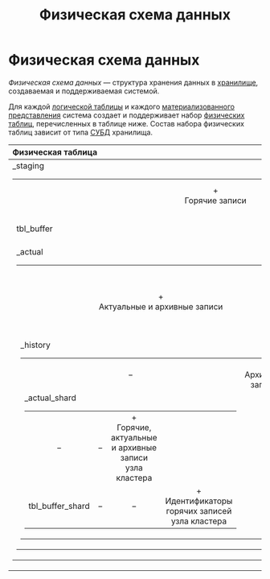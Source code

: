 ﻿---
layout: default
title: Физическая схема данных
nav_order: 10
parent: Основные понятия
grand_parent: Обзор понятий, компонентов и связей
has_children: false
has_toc: false
---

# Физическая схема данных

_Физическая схема данных_ — структура хранения данных в 
[хранилище](../Хранилище_данных/Хранилище_данных.md), создаваемая и поддерживаемая системой.

Для каждой [логической таблицы](../Логическая_таблица/Логическая_таблица.md) и каждого 
[материализованного представления](../Материализованное_представление/Материализованное_представление.md) система 
создает и поддерживает набор [физических таблиц](../Физическая_таблица/Физическая_таблица.md), перечисленных 
в таблице ниже. 
Состав набора физических таблиц зависит от типа [СУБД](../../../Введение/Поддерживаемые_СУБД_хранилища/Поддерживаемые_СУБД_хранилища.md) 
хранилища.

| Физическая таблица | ADB | ADG | ADQM
|:-|:-:|:-:|:-:
| <table>_staging | +<br>Горячие записи | +<br>Горячие записи | −
| tbl_buffer | − | − | +<br>Идентификаторы горячих записей
| <table>_actual | +<br>Актуальные и архивные записи | +<br>Актуальные записи | +<br>Горячие, актуальные и архивные записи **всех** узлов кластера
| <table>_history | − | +<br>Архивные записи | −
| <table>_actual_shard | − | − | +<br>Горячие, актуальные и архивные записи узла кластера
| tbl_buffer_shard | − | − | +<br>Идентификаторы горячих записей узла кластера